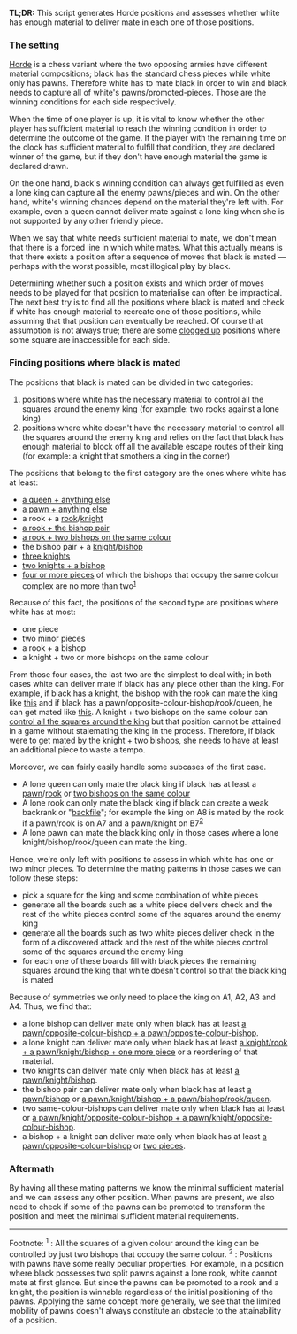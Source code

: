 **TL;DR:** This script generates Horde positions and assesses whether white has enough material to deliver mate in each one of those positions. 

### The setting

[Horde](https://lichess.org/variant/horde) is a chess variant where the two opposing armies have different material compositions; black has the standard chess pieces while white only has pawns. Therefore white has to mate black in order to win and black needs to capture all of white's pawns/promoted-pieces. Those are the winning conditions for each side respectively.

When the time of one player is up, it is vital to know whether the other player has sufficient material to reach the winning condition in order to determine the outcome of the game. If the player with the remaining time on the clock has sufficient material to fulfill that condition, they are declared winner of the game, but if they don't have enough material the game is declared drawn.

On the one hand, black's winning condition can always get fulfilled as even a lone king can capture all the enemy pawns/pieces and win. On the other hand, white's winning chances depend on the material they're left with. For example, even a queen cannot deliver mate against a lone king when she is not supported by any other friendly piece.

When we say that white needs sufficient material to mate, we don't mean that there is a forced line in which white mates. What this actually means is that there exists a position after a sequence of moves that black is mated &mdash;perhaps with the worst possible, most illogical play by black.

Determining whether such a position exists and which order of moves needs to be played for that position to materialise can often be impractical. The next best try is to find all the positions where black is mated and check if white has enough material to recreate one of those positions, while assuming that that position can eventually be reached. Of course that assumption is not always true; there are some [clogged up](https://lichess.org/editor/1r3rk1/7p/p3b1pP/Pp1p1pP1/1PpPpP2/2P1P3/5B1B/2B5_w_-_-_0_1) positions where some square are inaccessible for each side.

### Finding positions where black is mated

The positions that black is mated can be divided in two categories:

1. positions where white has the necessary material to control all the squares around the enemy king (for example: two rooks against a lone king)
2. positions where white doesn't have the necessary material to control all the squares around the enemy king and relies on the fact that black has enough material to block off all the available escape routes of their king (for example: a knight that smothers a king in the corner)

The positions that belong to the first category are the ones where white has at least:

- [a queen + anything else](https://lichess.org/editor/k7/1Q6/2P5/8/8/8/8/8_b_-_-_0_1)
- [a pawn + anything else](https://lichess.org/editor/k7/1PP5/1PP5/8/8/8/8/8_b_-_-_0_1)
- a rook + a [rook](https://lichess.org/editor/8/8/8/8/8/8/3R4/k1R5_b_-_-_0_1)/[knight](https://lichess.org/editor/8/8/8/8/8/2N5/8/kR6_b_-_-_0_1)
- [a rook + the bishop pair](https://lichess.org/editor/8/8/8/8/8/1BB5/8/1k3R2_b_-_-_0_1)
- [a rook + two bishops on the same colour](https://lichess.org/editor/8/8/8/8/8/1B1B4/8/kR6_b_-_-_0_1)
- the bishop pair + a [knight](https://lichess.org/editor/8/8/8/8/8/1BB5/3N4/k7_b_-_-_0_1)/[bishop](https://lichess.org/editor/8/8/8/8/8/1BB5/2B5/k7_b_-_-_0_1)
- [three knights](https://lichess.org/editor/8/8/8/8/8/1NNN4/8/k7_b_-_-_0_1)
- [two knights + a bishop](https://lichess.org/editor/8/8/8/8/1N1B4/8/3N4/k7_b_-_-_0_1)
- [four or more pieces](https://lichess.org/editor/8/8/8/4B3/1N6/8/1B1N4/1k6_b_-_-_0_1) of which the bishops that occupy the same colour complex are no more than two<sup>[1](#myfootnote1)</sup>

Because of this fact, the positions of the second type are positions where white has at most:

- one piece
- two minor pieces
- a rook + a bishop
- a knight + two or more bishops on the same colour

From those four cases, the last two are the simplest to deal with; in both cases white can deliver mate if black has any piece other than the king. For example, if black has a knight, the bishop with the rook can mate the king like [this](https://lichess.org/editor/8/8/8/8/8/3B4/n7/kR6_b_-_-_0_1) and if black has a pawn/opposite-colour-bishop/rook/queen, he can get mated like [this](https://lichess.org/editor/8/8/8/8/8/2B5/2q5/Rk6_b_-_-_0_1). A knight + two bishops on the same colour can [control all the squares around the king](https://lichess.org/editor/8/8/8/8/8/B1N5/1B6/k7_b_-_-_0_1) but that position cannot be attained in a game without stalemating the king in the process. Therefore, if black were to get mated by the knight + two bishops, she needs to have at least an additional piece to waste a tempo.

Moreover, we can fairly easily handle some subcases of the first case.

- A lone queen can only mate the black king if black has at least a [pawn](https://lichess.org/editor/8/8/8/8/8/8/p7/k1Q5_b_-_-_0_1)/[rook](https://lichess.org/editor/8/8/8/8/8/8/r7/k1Q5_b_-_-_0_1) or [two bishops on the same colour](https://lichess.org/editor/8/8/8/8/8/2Q5/b7/kb6_b_-_-_0_1)
- A lone rook can only mate the black king if black can create a weak backrank or "[backfile](https://lichess.org/editor/kr6/1n6/R7/8/8/8/8/8_b_-_-_0_1)"; for example the king on A8 is mated by the rook if a pawn/rook is on A7 and a pawn/knight on B7<sup>[2](#myfootnote2)</sup>
- A lone pawn can mate the black king only in those cases where a lone knight/bishop/rook/queen can mate the king.

Hence, we're only left with positions to assess in which white has one or two minor pieces. To determine the mating patterns in those cases we can follow these steps:

- pick a square for the king and some combination of white pieces
- generate all the boards such as a white piece delivers check and the rest of the white pieces control some of the squares around the enemy king
- generate all the boards such as two white pieces deliver check in the form of a discovered attack and the rest of the white pieces control some of the squares around the enemy king
- for each one of these boards fill with black pieces the remaining squares around the king that white doesn't control so that the black king is mated

Because of symmetries we only need to place the king on A1, A2, A3 and A4.
Thus, we find that:

- a lone bishop can deliver mate only when black has at least [a pawn/opposite-colour-bishop + a pawn/opposite-colour-bishop](https://lichess.org/editor/8/8/8/8/8/2B5/p7/kb6_b_-_-_0_1).
- a lone knight can deliver mate only when black has at least [a knight/rook + a pawn/knight/bishop + one more piece](https://lichess.org/editor/8/8/8/8/8/8/qbN5/kr6_b_-_-_0_1) or a reordering of that material.
- two knights can deliver mate only when black has at least [a pawn/knight/bishop](https://lichess.org/editor/8/8/8/8/8/2N5/1nN5/k7_b_-_-_0_1).
- the bishop pair can deliver mate only when black has at least [a pawn/bishop](https://lichess.org/editor/8/8/8/8/8/2B5/b1B5/k7_b_-_-_0_1) or [a pawn/knight/bishop + a pawn/bishop/rook/queen](https://lichess.org/editor/8/8/8/qnB5/k7/8/2B5/8_b_-_-_0_1).
- two same-colour-bishops can deliver mate only when black has at least or [a pawn/knight/opposite-colour-bishop + a pawn/knight/opposite-colour-bishop](https://lichess.org/editor/8/8/8/8/8/8/bB6/knB5_b_-_-_0_1).
- a bishop + a knight can deliver mate only when black has at least [a pawn/opposite-colour-bishop](https://lichess.org/editor/8/8/8/8/8/2B5/b2N4/k7_b_-_-_0_1) or [two pieces](https://lichess.org/editor/8/8/8/4B3/8/1N6/q7/kq6_b_-_-_0_1).

### Aftermath

By having all these mating patterns we know the minimal sufficient material and we can assess any other position. When pawns are present, we also need to check if some of the pawns can be promoted to transform the position and meet the minimal sufficient material requirements.

---

Footnote:
<a name="myfootnote1"><sup>1</sup></a> : All the squares of a given colour around the king can be controlled by just two bishops that occupy the same colour.
<a name="myfootnote2"><sup>2</sup></a> : Positions with pawns have some really peculiar properties. For example, in a position where black possesses two split pawns against a lone rook, white cannot mate at first glance. But since the pawns can be promoted to a rook and a knight, the position is winnable regardless of the initial positioning of the pawns. Applying the same concept more generally, we see that the limited mobility of pawns doesn't always constitute an obstacle to the attainability of a position.
